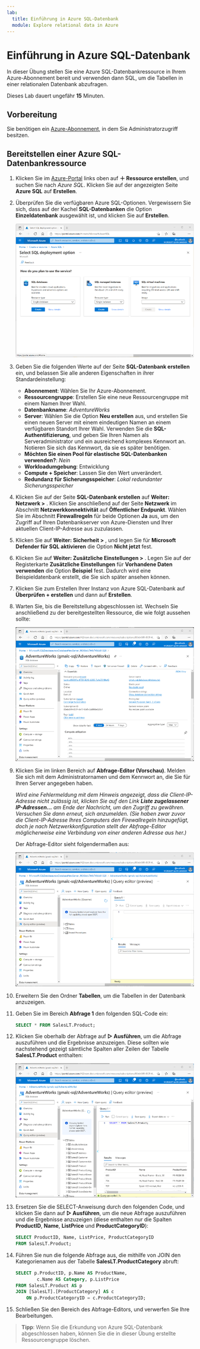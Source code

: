 ```yaml
---
lab:
  title: Einführung in Azure SQL-Datenbank
  module: Explore relational data in Azure
---
```


# Einführung in Azure SQL-Datenbank

In dieser Übung stellen Sie eine Azure SQL-Datenbankressource in Ihrem Azure-Abonnement bereit und verwenden dann SQL, um die Tabellen in einer relationalen Datenbank abzufragen.

Dieses Lab dauert ungefähr **15** Minuten.

## Vorbereitung

Sie benötigen ein [Azure-Abonnement](https://azure.microsoft.com/free), in dem Sie Administratorzugriff besitzen.

## Bereitstellen einer Azure SQL-Datenbankressource

1. Klicken Sie im [Azure-Portal](https://portal.azure.com?azure-portal=true) links oben auf **&#65291; Ressource erstellen**, und suchen Sie nach *Azure SQL*. Klicken Sie auf der angezeigten Seite **Azure SQL** auf **Erstellen**.

1. Überprüfen Sie die verfügbaren Azure SQL-Optionen. Vergewissern Sie sich, dass auf der Kachel **SQL-Datenbanken** die Option **Einzeldatenbank** ausgewählt ist, und klicken Sie auf **Erstellen**.

    ![Screenshot: Azure-Portal mit der Seite „Azure SQL“](images//azure-sql-portal.png)

1. Geben Sie die folgenden Werte auf der Seite **SQL-Datenbank erstellen** ein, und belassen Sie alle anderen Eigenschaften in ihrer Standardeinstellung:
    - **Abonnement**: Wählen Sie Ihr Azure-Abonnement.
    - **Ressourcengruppe**: Erstellen Sie eine neue Ressourcengruppe mit einem Namen Ihrer Wahl.
    - **Datenbankname**: *AdventureWorks*
    - **Server**: Wählen Sie die Option **Neu erstellen** aus, und erstellen Sie einen neuen Server mit einem eindeutigen Namen an einem verfügbaren Standort Ihrer Wahl. Verwenden Sie die **SQL-Authentifizierung**, und geben Sie Ihren Namen als Serveradministrator und ein ausreichend komplexes Kennwort an. Notieren Sie sich das Kennwort, da sie es später benötigen.
    - **Möchten Sie einen Pool für elastische SQL-Datenbanken verwenden?**: *Nein*
    - **Workloadumgebung**: Entwicklung
    - **Compute + Speicher**: Lassen Sie den Wert unverändert.
    - **Redundanz für Sicherungsspeicher**: *Lokal redundanter Sicherungsspeicher*

1. Klicken Sie auf der Seite **SQL-Datenbank erstellen** auf **Weiter: Netzwerk >** . Klicken Sie anschließend auf der Seite **Netzwerk** im Abschnitt **Netzwerkkonnektivität** auf **Öffentlicher Endpunkt**. Wählen Sie im Abschnitt **Firewallregeln** für beide Optionen **Ja** aus, um den Zugriff auf Ihren Datenbankserver von Azure-Diensten und Ihrer aktuellen Client-IP-Adresse aus zuzulassen.

1. Klicken Sie auf **Weiter: Sicherheit >** , und legen Sie für **Microsoft Defender für SQL aktivieren** die Option **Nicht jetzt** fest.

1. Klicken Sie auf **Weiter: Zusätzliche Einstellungen >** . Legen Sie auf der Registerkarte **Zusätzliche Einstellungen** für **Vorhandene Daten verwenden** die Option **Beispiel** fest. Dadurch wird eine Beispieldatenbank erstellt, die Sie sich später ansehen können.

1. Klicken Sie zum Erstellen Ihrer Instanz von Azure SQL-Datenbank auf **Überprüfen + erstellen** und dann auf **Erstellen**.

1. Warten Sie, bis die Bereitstellung abgeschlossen ist. Wechseln Sie anschließend zu der bereitgestellten Ressource, die wie folgt aussehen sollte:

    ![Screenshot: Azure-Portal mit der Seite „SQL-Datenbank“](images//sql-database-portal.png)

1. Klicken Sie im linken Bereich auf **Abfrage-Editor (Vorschau)**. Melden Sie sich mit dem Administratornamen und dem Kennwort an, die Sie für Ihren Server angegeben haben.
    
    *Wird eine Fehlermeldung mit dem Hinweis angezeigt, dass die Client-IP-Adresse nicht zulässig ist, klicken Sie auf den Link **Liste zugelassener IP-Adressen...** am Ende der Nachricht, um den Zugriff zu gewähren. Versuchen Sie dann erneut, sich anzumelden. (Sie haben zwar zuvor die Client-IP-Adresse Ihres Computers den Firewallregeln hinzugefügt, doch je nach Netzwerkkonfiguration stellt der Abfrage-Editor möglicherweise eine Verbindung von einer anderen Adresse aus her.)*
    
    Der Abfrage-Editor sieht folgendermaßen aus:
    
    ![Screenshot: Azure-Portal mit dem Abfrage-Editor](images//query-editor.png)

1. Erweitern Sie den Ordner **Tabellen**, um die Tabellen in der Datenbank anzuzeigen.

1. Geben Sie im Bereich **Abfrage 1** den folgenden SQL-Code ein:

    ```sql
    SELECT * FROM SalesLT.Product;
    ```

1. Klicken Sie oberhalb der Abfrage auf **&#9655; Ausführen**, um die Abfrage auszuführen und die Ergebnisse anzuzeigen. Diese sollten wie nachstehend gezeigt sämtliche Spalten aller Zeilen der Tabelle **SalesLT.Product** enthalten:

    ![Screenshot: Azure-Portal mit dem Abfrage-Editor und den Abfrageergebnissen](images//sql-query-results.png)

1. Ersetzen Sie die SELECT-Anweisung durch den folgenden Code, und klicken Sie dann auf **&#9655; Ausführen**, um die neue Abfrage auszuführen und die Ergebnisse anzuzeigen (diese enthalten nur die Spalten **ProductID**, **Name**, **ListPrice** und **ProductCategoryID**):

    ```sql
    SELECT ProductID, Name, ListPrice, ProductCategoryID
    FROM SalesLT.Product;
    ```

1. Führen Sie nun die folgende Abfrage aus, die mithilfe von JOIN den Kategorienamen aus der Tabelle **SalesLT.ProductCategory** abruft:

    ```sql
    SELECT p.ProductID, p.Name AS ProductName,
            c.Name AS Category, p.ListPrice
    FROM SalesLT.Product AS p
    JOIN [SalesLT].[ProductCategory] AS c
        ON p.ProductCategoryID = c.ProductCategoryID;
    ```

1. Schließen Sie den Bereich des Abfrage-Editors, und verwerfen Sie Ihre Bearbeitungen.

> **Tipp**: Wenn Sie die Erkundung von Azure SQL-Datenbank abgeschlossen haben, können Sie die in dieser Übung erstellte Ressourcengruppe löschen.
